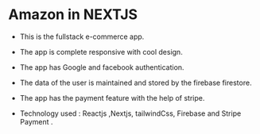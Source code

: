 # Amazon in NEXTJS

* This is the fullstack e-commerce app.

* The app is complete responsive with cool design.

* The app has Google and facebook authentication.

* The data of the user is maintained and stored by the firebase firestore.

* The app has the payment feature with the help of stripe.

* Technology used : Reactjs ,Nextjs, tailwindCss, Firebase and Stripe Payment .







